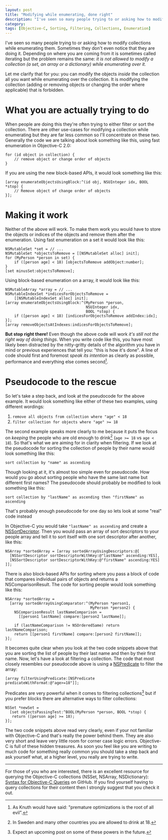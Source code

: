 ```yaml
---
layout: post
title: "Modifying while enumerating, done right"
description: "I've seen so many people trying to or asking how to modify collections while enumerating them. Sometimes they don't even notice that they are doing it.  Depending on where you are coming from it is sometimes called iterating but the problem remains the same: it is not allowed to modify a collection (a set, an array or a dictionary) while enumerating over it."
category: 
tags: [Objective-C, Sorting, Filtering, Collections, Enumeration]
---
```


I've seen so many people trying to or asking how to modify collections while enumerating them. Sometimes they don't even notice that they are doing it.  Depending on where you are coming from it is sometimes called iterating but the problem remains the same: *it is not allowed to modify a collection (a set, an array or a dictionary) while enumerating over it.*

Let me clarify that for you: you can modify the objects *inside* the collection all you want while enumerating over the collection. It is modifying the collection (adding or removing objects or changing the order where applicable) that is forbidden. 

# What you are actually trying to do

When people are doing this they're often trying to either filter or sort the collection. There are other use-cases for modifying a collection while enumerating but they are far less common so I'll concentrate on these two. Generally the code we are talking about look something like this, using fast enumeration in Objective-C 2.0:

	for (id object in collection) {
	    // remove object or change order of objects
	}

If you are using the new block-based APIs, it would look something like this:

	[array enumerateObjectsUsingBlock:^(id obj, NSUInteger idx, BOOL *stop) {
	    // Remove object of change order of objects
	}];
   

# Making it work

Neither of the above will work. To make them work you would have to store the objects or indices of the objects and remove them after the enumeration. Using fast enumeration on a set it would look like this:

	NSMutableSet *set = // ...
	NSMutableSet *objectsToRemove = [[NSMutableSet alloc] init];
	for (MyPerson *person in set) {
	    if ([person age] < 18) [objectsToRemove addObject:number];
	}
	[set minusSet:objectsToRemove];

Using block-based enumeration on a array, it would look like this:

	NSMutableArray *array = // ...
	NSMutableIndexSet *indicesForObjectsToRemove = 
	    [[NSMutableIndexSet alloc] init];
	[array enumerateObjectsUsingBlock:^(MyPerson *person, 
	                                    NSUInteger idx, 
	                                    BOOL *stop) {
	    if ([person age] < 18) [indicesForObjectsToRemove addIndex:idx];
	}];
	[array removeObjectsAtIndexes:indicesForObjectsToRemove];

**But stop right there!** Even though the above code will work *it's still not the right way of doing things*. When you write code like this, you have most likely been distracted by the nitty-gritty details of the algorithm you have in mind or previous experiences that tell you: "this is how it's done". A line of code should first and foremost *speak its intention* as clearly as possible, performance and everything else comes second[^1]. 

# Pseudocode to the rescue

So let's take a step back, and look at the pseudocode for the above example. It would look something like either of these two examples, using different wordings:

1. `remove all objects from collection where "age" < 18`
2. `filter collection for objects where "age" >= 18`

The second example speaks more clearly to me because it puts the focus on *keeping* the people who are old enough to drink[^3] (`age >= 18` vs `age < 18`). So that's what we are aiming for in clarity when filtering. If we look at the pseudocode for sorting the collection of people by their name would look something like this:

    sort collection by "name" as ascending

Though looking at it, it's almost too simple even for pseudocode. How would you go about sorting people who have the same last name but different first names? The pseudocode should probably be modified to look something like this:

    sort collection by "lastName" as ascending then "firstName" as ascending 

That's probably enough pseudocode for one day so lets look at some "real" code instead

In Objective-C you would take `"lastName" as ascending` and create a [NSSortDecriptor][2]. Then you would pass an array of sort descriptors to your people array and tell it to sort itself with one sort descriptor after another, like this: 

    NSArray *sortedArray = [array sortedArrayUsingDescriptors:@[
      [NSSortDescriptor sortDescriptorWithKey:@"lastName" ascending:YES],
      [NSSortDescriptor sortDescriptorWithKey:@"firstName" ascending:YES]
    ]];

There is also block-based APIs for sorting where you pass a block of code that compares individual pairs of objects and returns a NSComparisonResult. The code for sorting people would look something like this:

    NSArray *sortedArray = 
      [array sortedArrayUsingComparator:^(MyPerson *person1, 
                                          MyPerson *person2) {
        NSComparisonResult lastNameComparison = 
          [[person1 lastName] compare:[person2 lastName]];
            
        if (lastNameComparison != NSOrderedSame) return lastNameComparison;
        return [[person1 firstName] compare:[person2 firstName]];
    }];
  
It becomes quite clear when you look at the two code snippets above that you are sorting the list of people by their last name and then by their first name. Now, let's have a look at filtering a collection. The code that most closely resembles our pseudocode above is using a [NSPredicate][3] to filter the array:

	[array filterUsingPredicate:[NSPredicate predicateWithFormat:@"age>=18"]];

Predicates are very powerful when it comes to filtering collections[^2] but if you prefer blocks there are alternative ways to filter collections:

	NSSet *newSet = 
	  [set objectsPassingTest:^BOOL(MyPerson *person, BOOL *stop) {
	   return ([person age] >= 18);
	}];

The two code snippets above read very clearly, even if your not familiar with Objective-C and that's really the power behind them. They are also very short and leave very little room for corner case logic errors. Objective-C is full of these hidden treasures. As soon you feel like you are writing to much code for something really common you should take a step back and ask yourself what, at a higher level, you really are trying to write. 
	
[^1]: As Knuth would have said: "premature optimizations is the root of all evil".	

[^2]:  Expect an upcoming post on some of these powers in the future. 

[^3]: In Sweden and many other countries you are allowed to drink at 18. 

***************

For those of you who are interested, there is an excellent resource for querying the Objective-C collections (NSSet, NSArray, NSDictionary): [Syntax for Objective-C Queries][1] on GitHub. If you find yourself having to query collections for their content then I strongly suggest that you check it out. 

  [1]: https://github.com/acburk/SOCQ "Syntax for Objective-C Queries - GitHub page"
  [2]: https://developer.apple.com/library/mac/#documentation/Cocoa/Reference/Foundation/Classes/NSSortDescriptor_Class/Reference/Reference.html "NSSortDescriptor Class Reference"
  [3]: https://developer.apple.com/library/mac/documentation/Cocoa/Reference/Foundation/Classes/NSPredicate_Class/Reference/NSPredicate.html "NSPredicate Class Reference"
